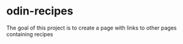 # odin-recipes

The goal of this project is to create a page with links to other pages containing recipes